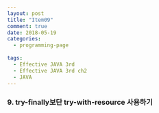 ```yaml
---
layout: post
title: "Item09"
comment: true
date: 2018-05-19
categories:
  - programming-page
  
tags:
  - Effective JAVA 3rd
  - Effective JAVA 3rd ch2
  - JAVA
---
```


### 9. try-finally보단 try-with-resource 사용하기 
